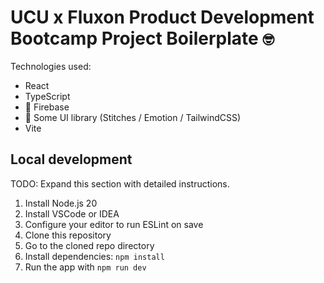 # UCU x Fluxon Product Development Bootcamp Project Boilerplate `🤓`

Technologies used:

- React
- TypeScript
- 🚧 Firebase
- 🚧 Some UI library (Stitches / Emotion / TailwindCSS)
- Vite

## Local development

TODO: Expand this section with detailed instructions.

1. Install Node.js 20
1. Install VSCode or IDEA
1. Configure your editor to run ESLint on save
1. Clone this repository
1. Go to the cloned repo directory
1. Install dependencies: `npm install`
1. Run the app with `npm run dev`

